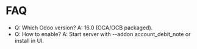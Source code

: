 # FAQ

- Q: Which Odoo version? A: 16.0 (OCA/OCB packaged).
- Q: How to enable? A: Start server with --addon account_debit_note or install in UI.
